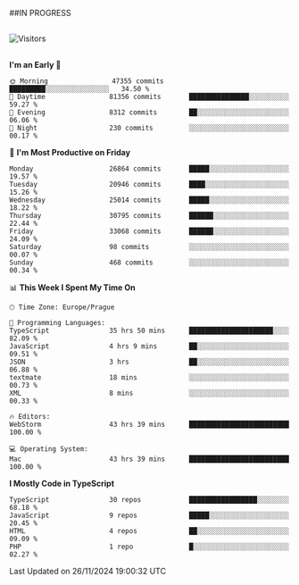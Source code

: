 ##IN PROGRESS
##
![Visitors](https://komarev.com/ghpvc/?username=petrbui&style=for-the-badge&label=Visitors+👀)



##
<!--
[![My GitHub stats](https://github-readme-stats.vercel.app/api?username=petrbui&theme=github_dark)](https://github.com/anuraghazra/github-readme-stats)

[![My wakatime stats](https://github-readme-stats.vercel.app/api/wakatime?username=petrbui&theme=github_dark)](https://github.com/anuraghazra/github-readme-stats)
-->
<!--START_SECTION:waka-->
**I'm an Early 🐤** 

```text
🌞 Morning                47355 commits       █████████░░░░░░░░░░░░░░░░   34.50 % 
🌆 Daytime                81356 commits       ███████████████░░░░░░░░░░   59.27 % 
🌃 Evening                8312 commits        ██░░░░░░░░░░░░░░░░░░░░░░░   06.06 % 
🌙 Night                  230 commits         ░░░░░░░░░░░░░░░░░░░░░░░░░   00.17 % 
```
📅 **I'm Most Productive on Friday** 

```text
Monday                   26864 commits       █████░░░░░░░░░░░░░░░░░░░░   19.57 % 
Tuesday                  20946 commits       ████░░░░░░░░░░░░░░░░░░░░░   15.26 % 
Wednesday                25014 commits       █████░░░░░░░░░░░░░░░░░░░░   18.22 % 
Thursday                 30795 commits       ██████░░░░░░░░░░░░░░░░░░░   22.44 % 
Friday                   33068 commits       ██████░░░░░░░░░░░░░░░░░░░   24.09 % 
Saturday                 98 commits          ░░░░░░░░░░░░░░░░░░░░░░░░░   00.07 % 
Sunday                   468 commits         ░░░░░░░░░░░░░░░░░░░░░░░░░   00.34 % 
```


📊 **This Week I Spent My Time On** 

```text
🕑︎ Time Zone: Europe/Prague

💬 Programming Languages: 
TypeScript               35 hrs 50 mins      █████████████████████░░░░   82.09 % 
JavaScript               4 hrs 9 mins        ██░░░░░░░░░░░░░░░░░░░░░░░   09.51 % 
JSON                     3 hrs               ██░░░░░░░░░░░░░░░░░░░░░░░   06.88 % 
textmate                 18 mins             ░░░░░░░░░░░░░░░░░░░░░░░░░   00.73 % 
XML                      8 mins              ░░░░░░░░░░░░░░░░░░░░░░░░░   00.33 % 

🔥 Editors: 
WebStorm                 43 hrs 39 mins      █████████████████████████   100.00 % 

💻 Operating System: 
Mac                      43 hrs 39 mins      █████████████████████████   100.00 % 
```

**I Mostly Code in TypeScript** 

```text
TypeScript               30 repos            █████████████████░░░░░░░░   68.18 % 
JavaScript               9 repos             █████░░░░░░░░░░░░░░░░░░░░   20.45 % 
HTML                     4 repos             ██░░░░░░░░░░░░░░░░░░░░░░░   09.09 % 
PHP                      1 repo              █░░░░░░░░░░░░░░░░░░░░░░░░   02.27 % 
```




 Last Updated on 26/11/2024 19:00:32 UTC
<!--END_SECTION:waka-->
